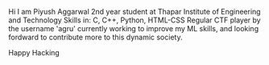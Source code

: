 Hi I am Piyush Aggarwal
2nd year student at Thapar Institute of Engineering and Technology
Skills in: C, C++, Python, HTML-CSS
Regular CTF player by the username 'agru'
currently working to improve my ML skills,
and looking fordward to contribute more to this dynamic society.

Happy Hacking

